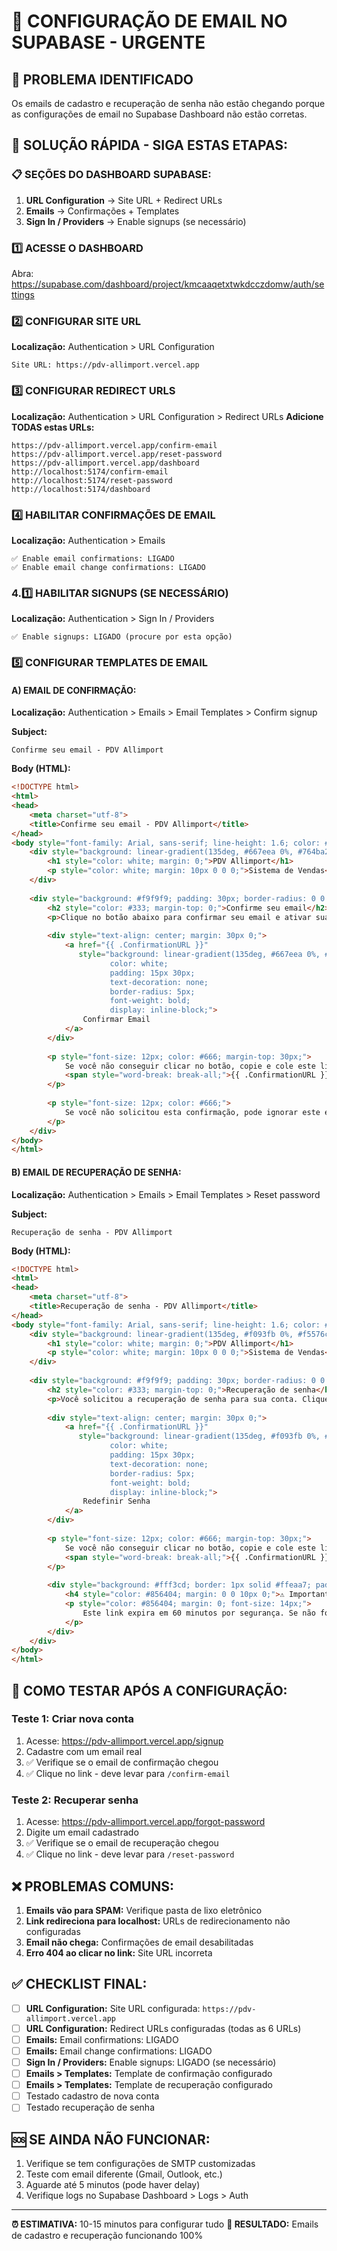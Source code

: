 # 🔧 CONFIGURAÇÃO DE EMAIL NO SUPABASE - URGENTE

## 📧 PROBLEMA IDENTIFICADO
Os emails de cadastro e recuperação de senha não estão chegando porque as configurações de email no Supabase Dashboard não estão corretas.

## 🚀 SOLUÇÃO RÁPIDA - SIGA ESTAS ETAPAS:

### 📋 SEÇÕES DO DASHBOARD SUPABASE:
1. **URL Configuration** → Site URL + Redirect URLs
2. **Emails** → Confirmações + Templates
3. **Sign In / Providers** → Enable signups (se necessário)

### 1️⃣ ACESSE O DASHBOARD
Abra: https://supabase.com/dashboard/project/kmcaaqetxtwkdcczdomw/auth/settings

### 2️⃣ CONFIGURAR SITE URL
**Localização:** Authentication > URL Configuration
```
Site URL: https://pdv-allimport.vercel.app
```

### 3️⃣ CONFIGURAR REDIRECT URLS
**Localização:** Authentication > URL Configuration > Redirect URLs
**Adicione TODAS estas URLs:**
```
https://pdv-allimport.vercel.app/confirm-email
https://pdv-allimport.vercel.app/reset-password
https://pdv-allimport.vercel.app/dashboard
http://localhost:5174/confirm-email
http://localhost:5174/reset-password
http://localhost:5174/dashboard
```

### 4️⃣ HABILITAR CONFIRMAÇÕES DE EMAIL
**Localização:** Authentication > Emails
```
✅ Enable email confirmations: LIGADO
✅ Enable email change confirmations: LIGADO  
```

### 4.1️⃣ HABILITAR SIGNUPS (SE NECESSÁRIO)
**Localização:** Authentication > Sign In / Providers
```
✅ Enable signups: LIGADO (procure por esta opção)
```

### 5️⃣ CONFIGURAR TEMPLATES DE EMAIL

#### A) EMAIL DE CONFIRMAÇÃO:
**Localização:** Authentication > Emails > Email Templates > Confirm signup

**Subject:**
```
Confirme seu email - PDV Allimport
```

**Body (HTML):**
```html
<!DOCTYPE html>
<html>
<head>
    <meta charset="utf-8">
    <title>Confirme seu email - PDV Allimport</title>
</head>
<body style="font-family: Arial, sans-serif; line-height: 1.6; color: #333; max-width: 600px; margin: 0 auto; padding: 20px;">
    <div style="background: linear-gradient(135deg, #667eea 0%, #764ba2 100%); padding: 30px; text-align: center; border-radius: 10px 10px 0 0;">
        <h1 style="color: white; margin: 0;">PDV Allimport</h1>
        <p style="color: white; margin: 10px 0 0 0;">Sistema de Vendas</p>
    </div>
    
    <div style="background: #f9f9f9; padding: 30px; border-radius: 0 0 10px 10px;">
        <h2 style="color: #333; margin-top: 0;">Confirme seu email</h2>
        <p>Clique no botão abaixo para confirmar seu email e ativar sua conta:</p>
        
        <div style="text-align: center; margin: 30px 0;">
            <a href="{{ .ConfirmationURL }}" 
               style="background: linear-gradient(135deg, #667eea 0%, #764ba2 100%); 
                      color: white; 
                      padding: 15px 30px; 
                      text-decoration: none; 
                      border-radius: 5px; 
                      font-weight: bold;
                      display: inline-block;">
                Confirmar Email
            </a>
        </div>
        
        <p style="font-size: 12px; color: #666; margin-top: 30px;">
            Se você não conseguir clicar no botão, copie e cole este link no seu navegador:<br>
            <span style="word-break: break-all;">{{ .ConfirmationURL }}</span>
        </p>
        
        <p style="font-size: 12px; color: #666;">
            Se você não solicitou esta confirmação, pode ignorar este email.
        </p>
    </div>
</body>
</html>
```

#### B) EMAIL DE RECUPERAÇÃO DE SENHA:
**Localização:** Authentication > Emails > Email Templates > Reset password

**Subject:**
```
Recuperação de senha - PDV Allimport
```

**Body (HTML):**
```html
<!DOCTYPE html>
<html>
<head>
    <meta charset="utf-8">
    <title>Recuperação de senha - PDV Allimport</title>
</head>
<body style="font-family: Arial, sans-serif; line-height: 1.6; color: #333; max-width: 600px; margin: 0 auto; padding: 20px;">
    <div style="background: linear-gradient(135deg, #f093fb 0%, #f5576c 100%); padding: 30px; text-align: center; border-radius: 10px 10px 0 0;">
        <h1 style="color: white; margin: 0;">PDV Allimport</h1>
        <p style="color: white; margin: 10px 0 0 0;">Sistema de Vendas</p>
    </div>
    
    <div style="background: #f9f9f9; padding: 30px; border-radius: 0 0 10px 10px;">
        <h2 style="color: #333; margin-top: 0;">Recuperação de senha</h2>
        <p>Você solicitou a recuperação de senha para sua conta. Clique no botão abaixo para criar uma nova senha:</p>
        
        <div style="text-align: center; margin: 30px 0;">
            <a href="{{ .ConfirmationURL }}" 
               style="background: linear-gradient(135deg, #f093fb 0%, #f5576c 100%); 
                      color: white; 
                      padding: 15px 30px; 
                      text-decoration: none; 
                      border-radius: 5px; 
                      font-weight: bold;
                      display: inline-block;">
                Redefinir Senha
            </a>
        </div>
        
        <p style="font-size: 12px; color: #666; margin-top: 30px;">
            Se você não conseguir clicar no botão, copie e cole este link no seu navegador:<br>
            <span style="word-break: break-all;">{{ .ConfirmationURL }}</span>
        </p>
        
        <div style="background: #fff3cd; border: 1px solid #ffeaa7; padding: 15px; border-radius: 5px; margin: 20px 0;">
            <h4 style="color: #856404; margin: 0 0 10px 0;">⚠️ Importante:</h4>
            <p style="color: #856404; margin: 0; font-size: 14px;">
                Este link expira em 60 minutos por segurança. Se não foi você quem solicitou esta recuperação, ignore este email.
            </p>
        </div>
    </div>
</body>
</html>
```

## 🧪 COMO TESTAR APÓS A CONFIGURAÇÃO:

### Teste 1: Criar nova conta
1. Acesse: https://pdv-allimport.vercel.app/signup
2. Cadastre com um email real
3. ✅ Verifique se o email de confirmação chegou
4. ✅ Clique no link - deve levar para `/confirm-email`

### Teste 2: Recuperar senha
1. Acesse: https://pdv-allimport.vercel.app/forgot-password
2. Digite um email cadastrado
3. ✅ Verifique se o email de recuperação chegou
4. ✅ Clique no link - deve levar para `/reset-password`

## ❌ PROBLEMAS COMUNS:

1. **Emails vão para SPAM:** Verifique pasta de lixo eletrônico
2. **Link redireciona para localhost:** URLs de redirecionamento não configuradas
3. **Email não chega:** Confirmações de email desabilitadas
4. **Erro 404 ao clicar no link:** Site URL incorreta

## ✅ CHECKLIST FINAL:

- [ ] **URL Configuration:** Site URL configurada: `https://pdv-allimport.vercel.app`
- [ ] **URL Configuration:** Redirect URLs configuradas (todas as 6 URLs)
- [ ] **Emails:** Email confirmations: LIGADO
- [ ] **Emails:** Email change confirmations: LIGADO
- [ ] **Sign In / Providers:** Enable signups: LIGADO (se necessário)
- [ ] **Emails > Templates:** Template de confirmação configurado
- [ ] **Emails > Templates:** Template de recuperação configurado
- [ ] Testado cadastro de nova conta
- [ ] Testado recuperação de senha

## 🆘 SE AINDA NÃO FUNCIONAR:

1. Verifique se tem configurações de SMTP customizadas
2. Teste com email diferente (Gmail, Outlook, etc.)
3. Aguarde até 5 minutos (pode haver delay)
4. Verifique logs no Supabase Dashboard > Logs > Auth

---

**⏰ ESTIMATIVA:** 10-15 minutos para configurar tudo
**🎯 RESULTADO:** Emails de cadastro e recuperação funcionando 100%
